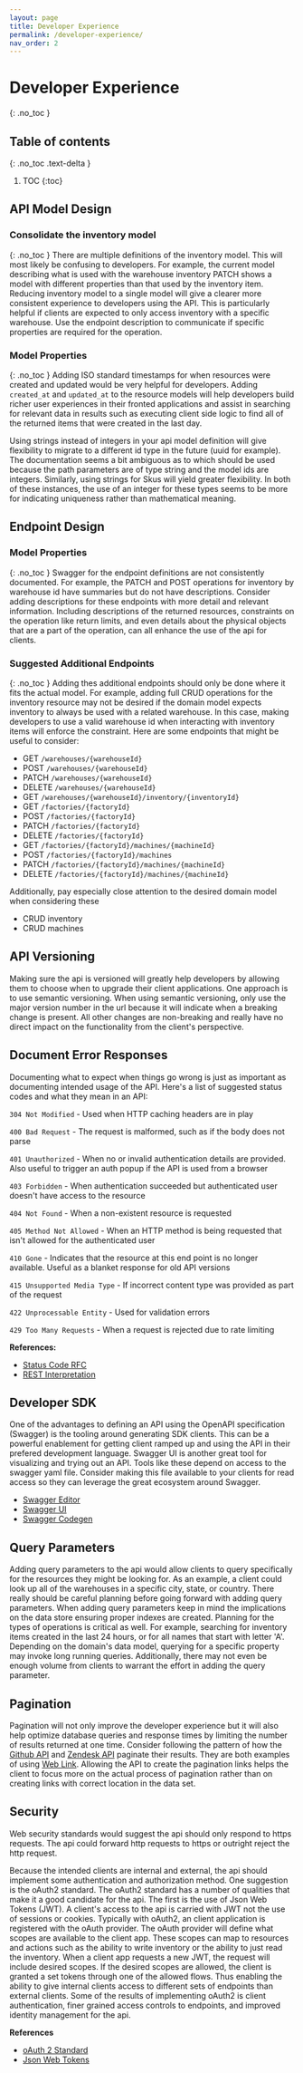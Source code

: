 ```yaml
---
layout: page
title: Developer Experience
permalink: /developer-experience/
nav_order: 2
---
```


# Developer Experience
{: .no_toc  }

## Table of contents
{: .no_toc .text-delta }

1. TOC
{:toc}

## API Model Design

### Consolidate the inventory model
{: .no_toc  }
There are multiple definitions of the inventory model.  This will most likely be confusing to developers.  For example, the current model describing what is used with the warehouse inventory PATCH shows a model with different properties than that used by the inventory item.  Reducing inventory model to a single model will give a clearer more consistent experience to developers using the API.   This is particularly helpful if clients are expected to only access inventory with a specific warehouse.  Use the endpoint description to communicate if specific properties are required for the operation.

### Model Properties
{: .no_toc  }
Adding ISO standard timestamps for when resources were created and updated would be very helpful for developers.  Adding `created_at` and `updated_at` to the resource models will help developers build richer user experiences in their fronted applications and assist in searching for relevant data in results such as executing client side logic to find all of the returned items that were created in the last day.

Using strings instead of integers in your api model definition will give flexibility to migrate to a different id type in the future (uuid for example).  The documentation seems a bit ambiguous as to which should be used because the path parameters are of type string and the model ids are integers.  Similarly, using strings for Skus will yield greater flexibility.  In both of these instances, the use of an integer for these types seems to be more for indicating uniqueness rather than mathematical meaning.

## Endpoint Design

### Model Properties
{: .no_toc  }
Swagger for the endpoint definitions are not consistently documented.  For example, the PATCH and POST operations for inventory by warehouse id have summaries but do not have descriptions.  Consider adding descriptions for these endpoints with more detail and relevant information.  Including descriptions of the returned resources, constraints on the operation like return limits, and even details about the physical objects that are a part of the operation, can all enhance the use of the api for clients.

### Suggested Additional Endpoints
{: .no_toc  }
Adding thes additional endpoints should only be done where it fits the actual model.  For example, adding full CRUD operations for the inventory resource may not be desired if the domain model expects inventory to always be used with a related warehouse.  In this case, making developers to use a valid warehouse id when interacting with inventory items will enforce the constraint.  Here are some endpoints that might be useful to consider:

  - GET `/warehouses/{warehouseId}`
  - POST `/warehouses/{warehouseId}`
  - PATCH `/warehouses/{warehouseId}`
  - DELETE `/warehouses/{warehouseId}`
  - GET `/warehouses/{warehouseId}/inventory/{inventoryId}`
  - GET `/factories/{factoryId}`
  - POST `/factories/{factoryId}`
  - PATCH `/factories/{factoryId}`
  - DELETE `/factories/{factoryId}`
  - GET `/factories/{factoryId}/machines/{machineId}`
  - POST `/factories/{factoryId}/machines`
  - PATCH `/factories/{factoryId}/machines/{machineId}`
  - DELETE `/factories/{factoryId}/machines/{machineId}`

Additionally, pay especially close attention to the desired domain model when considering these
  - CRUD inventory
  - CRUD machines

## API Versioning
  Making sure the api is versioned will greatly help developers by allowing them to choose when to upgrade their client applications.  One approach is to use semantic versioning.  When using semantic versioning, only use the major version number in the url because it will indicate when a breaking change is present.  All other changes are non-breaking and really have no direct impact on the functionality from the client's perspective.

## Document Error Responses
Documenting what to expect when things go wrong is just as important as documenting intended usage of the API. Here's a list of suggested status codes and what they mean in an API:

`304 Not Modified` - Used when HTTP caching headers are in play

`400 Bad Request` - The request is malformed, such as if the body does not parse

`401 Unauthorized` - When no or invalid authentication details are provided. Also useful to trigger an auth popup if the API is used from a browser

`403 Forbidden` - When authentication succeeded but authenticated user doesn't have access to the resource

`404 Not Found` - When a non-existent resource is requested

`405 Method Not Allowed` - When an HTTP method is being requested that isn't allowed for the authenticated user

`410 Gone` - Indicates that the resource at this end point is no longer available. Useful as a blanket response for old API versions

`415 Unsupported Media Type` - If incorrect content type was provided as part of the request

`422 Unprocessable Entity` - Used for validation errors

`429 Too Many Requests` - When a request is rejected due to rate limiting

**References:**
- [Status Code RFC](https://tools.ietf.org/html/rfc2616)
- [REST Interpretation](https://www.vinaysahni.com/best-practices-for-a-pragmatic-restful-api#http-status)


## Developer SDK
  One of the advantages to defining an API using the OpenAPI specification (Swagger) is the tooling around generating SDK clients.  This can be a powerful enablement for getting client ramped up and using the API in their prefered development language.  Swagger UI is another great tool for visualizing and trying out an API.  Tools like these depend on access to the swagger yaml file.  Consider making this file available to your clients for read access so they can leverage the great ecosystem around Swagger.
  - [Swagger Editor](https://swagger.io/tools/swagger-editor/)
  - [Swagger UI](https://swagger.io/tools/swagger-ui/)
  - [Swagger Codegen](https://swagger.io/tools/swagger-codegen/)

## Query Parameters
  Adding query parameters to the api would allow clients to query specifically for the resources they might be looking for.  As an example, a client could look up all of the warehouses in a specific city, state, or country.  There really should be careful planning before going forward with adding query parameters.  When adding query parameters keep in mind the implications on the data store ensuring proper indexes are created.  Planning for the types of operations is critical as well.  For example, searching for inventory items created in the last 24 hours, or for all names that start with letter 'A'.  Depending on the domain's data model, querying for a specific property may invoke long running queries.  Additionally, there may not even be enough volume from clients to warrant the effort in adding the query parameter.

## Pagination
  Pagination will not only improve the developer experience but it will also help optimize database queries and response times by limiting the number of results returned at one time.  Consider following the pattern of how the [Github API](https://developer.github.com/v3/#pagination) and [Zendesk API](https://develop.zendesk.com/hc/en-us/articles/360001068607-Paginating-through-lists) paginate their results.  They are both examples of using [Web Link](https://tools.ietf.org/html/rfc5988#page-6).  Allowing the API to create the pagination links helps the client to focus more on the actual process of pagination rather than on creating links with correct location in the data set.

## Security

  Web security standards would suggest the api should only respond to https requests.  The api could forward http requests to https or outright reject the http request.

  Because the intended clients are internal and external, the api should implement some authentication and authorization method.  One suggestion is the oAuth2 standard.  The oAuth2 standard has a number of qualities that make it a good candidate for the api.  The first is the use of Json Web Tokens (JWT).  A client's access to the api is carried with JWT not the use of sessions or cookies.  Typically with oAuth2, an client application is registered with the oAuth provider.  The oAuth provider will define what scopes are available to the client app.  These scopes can map to resources and actions such as the ability to write inventory or the ability to just read the inventory.  When a client app requests a new JWT, the request will include desired scopes.  If the desired scopes are allowed, the client is granted a set tokens through one of the allowed flows.  Thus enabling the ability to give internal clients access to different sets of endpoints than external clients.  Some of the results of implementing oAuth2 is client authentication, finer grained access controls to endpoints, and improved identity management for the api.

**References**
  - [oAuth 2 Standard](https://oauth.net/2/)
  - [Json Web Tokens](https://tools.ietf.org/html/rfc7519)

